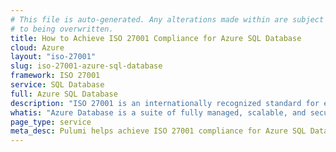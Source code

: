 ```yaml
---
# This file is auto-generated. Any alterations made within are subject
# to being overwritten.
title: How to Achieve ISO 27001 Compliance for Azure SQL Database
cloud: Azure
layout: "iso-27001"
slug: iso-27001-azure-sql-database
framework: ISO 27001
service: SQL Database
full: Azure SQL Database
description: "ISO 27001 is an internationally recognized standard for establishing, implementing, maintaining, and continually improving an information security management system (ISMS). It helps organizations protect sensitive data by providing a risk-based approach, ensuring that security measures are proportionate to the risks faced. ISO 27001 is based around the following 3 pillars: confidentiality, integrity, and availability. By achieving ISO 27001 certification, organizations demonstrate their commitment to robust information security practices and regulatory compliance."
whatis: "Azure Database is a suite of fully managed, scalable, and secure relational database services designed for various database engines, including SQL Server, MySQL, PostgreSQL, and MariaDB. These services handle tasks like backups, patching, and high availability, allowing developers to focus on building applications rather than managing infrastructure. With features like built-in security, automated scaling, and integration with Azure ecosystem tools, Azure Database ensures seamless data management for enterprise and cloud-native applications."
page_type: service
meta_desc: Pulumi helps achieve ISO 27001 compliance for Azure SQL Database by enforcing security, cost, and compliance requirements. Speak with an expert to get started.
---
```


